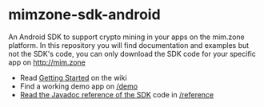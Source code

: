 # mimzone-sdk-android
An Android SDK to support crypto mining in your apps on the mim.zone platform. 
In this repository you will find documentation and examples but not the SDK's code, you can only download the SDK code for your specific app on http://mim.zone


- Read [Getting Started](https://github.com/mimzone/mimzone-sdk-android/wiki/Getting-Started) on the wiki
- Find a working demo app on [/demo](demo)
- [Read the Javadoc reference of the SDK](https://mimzone.github.io/mimzone-sdk-android/reference/) code in [/reference](reference)
